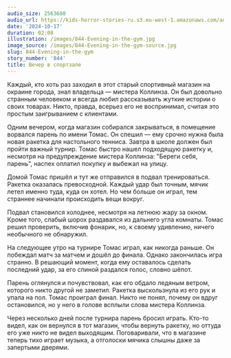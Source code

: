 ```yaml
---
audio_size: 2563680
audio_url: https://kids-horror-stories-ru.s3.eu-west-1.amazonaws.com/audio/844-Evening-in-the-gym.mp3
date: '2024-10-17'
duration: 02:08
illustration: /images/844-Evening-in-the-gym.jpg
image_source: /images/844-Evening-in-the-gym-source.jpg
slug: 844-Evening-in-the-gym
story_number: '844'
title: Вечер в спортзале
---
```


Каждый, кто хоть раз заходил в этот старый спортивный магазин на окраине города, знал владельца — мистера Коллинза. Он был довольно странным человеком и всегда любил рассказывать жуткие истории о своих товарах. Никто, правда, всерьез его не воспринимал, считая это простым заигрыванием с клиентами.

Одним вечером, когда магазин собирался закрываться, в помещение ворвался парень по имени Томас. Он спешил — ему срочно нужна была новая ракетка для настольного тенниса. Завтра в школе должен был пройти важный турнир. Томас быстро нашел подходящую ракетку и, несмотря на предупреждение мистера Коллинза: "Береги себя, парень", наспех оплатил покупку и выбежал на улицу.

Домой Томас пришёл и тут же отправился в подвал тренироваться. Ракетка оказалась превосходной. Каждый удар был точным, мячик летел именно туда, куда он хотел. Но чем больше он играл, тем страннее начинали происходить вещи вокруг.

Подвал становился холоднее, несмотря на летнюю жару за окном. Кроме того, слабый шорох раздавался из дальнего угла комнаты. Томас решил проверить, включив фонарик, но, к своему удивлению, ничего необычного не обнаружил.

На следующее утро на турнире Томас играл, как никогда раньше. Он побеждал матч за матчем и дошёл до финала. Однако закончилась игра странно. В решающий момент, когда ему оставалось сделать последний удар, за его спиной раздался голос, словно шёпот.

Парень оглянулся и почувствовал, как его обдало ледяным ветром, которого никто другой не заметил. Ракетка выскользнула из его рук и упала на пол. Томас проиграл финал. Никто не понял, почему он вдруг остановился, но у него в голове всплыли слова мистера Коллинза.

Через несколько дней после турнира парень бросил играть. Кто-то видел, как он вернулся в тот магазин, чтобы вернуть ракетку, но оттуда его уже никто не видел выходящим. Поговаривали, что в магазине теперь тихо играет музыка, а отголоски мячика слышны даже за запертыми дверями.